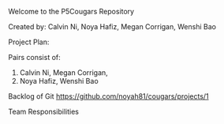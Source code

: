  Welcome to the P5Cougars Repository
 
Created by: Calvin Ni, Noya Hafiz, Megan Corrigan, Wenshi Bao

Project Plan:


Pairs consist of:
1. Calvin Ni, Megan Corrigan, 
2. Noya Hafiz, Wenshi Bao

Backlog of Git
https://github.com/noyah81/cougars/projects/1

Team Responsibilities


